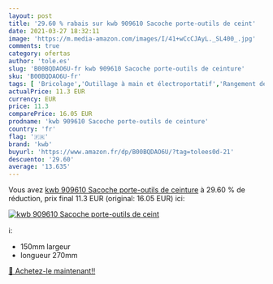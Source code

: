 ```yaml
---
layout: post
title: '29.60 % rabais sur kwb 909610 Sacoche porte-outils de ceint'
date: 2021-03-27 18:32:11
image: 'https://m.media-amazon.com/images/I/41+wCcCJAyL._SL400_.jpg'
comments: true
category: ofertas
author: 'tole.es'
slug: 'B00BQDAO6U-fr kwb 909610 Sacoche porte-outils de ceinture'
sku: 'B00BQDAO6U-fr'
tags: [ 'Bricolage','Outillage à main et électroportatif','Rangement des outils','Sacs porte-outils','Vêtements','Vêtements techniques et spéciaux','kwb', ]
actualPrice: 11.3 EUR
currency: EUR
price: 11.3
comparePrice: 16.05 EUR
prodname: 'kwb 909610 Sacoche porte-outils de ceinture'
country: 'fr'
flag: '🇫🇷'
brand: 'kwb'
buyurl: 'https://www.amazon.fr/dp/B00BQDAO6U/?tag=tolees0d-21'
descuento: '29.60'
average: '13.635'
---
```


Vous avez [kwb 909610 Sacoche porte-outils de ceinture](https://www.amazon.fr/dp/B00BQDAO6U/?tag=tolees0d-21)  à  29.60 % de réduction, prix final  11.3 EUR (original: 16.05 EUR) ici:

[![kwb 909610 Sacoche porte-outils de ceint](https://m.media-amazon.com/images/I/41+wCcCJAyL._SL400_.jpg)](https://www.amazon.fr/dp/B00BQDAO6U/?tag=tolees0d-21)

ℹ️:

- 150mm largeur
- longueur 270mm

[🛒 Achetez-le maintenant!!](https://www.amazon.fr/dp/B00BQDAO6U/?tag=tolees0d-21)
